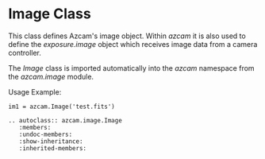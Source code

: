 # Image Class

This class defines Azcam's image object. Within *azcam* it is also used to define 
the *exposure.image* object which receives image data from a camera controller.

The *Image* class is imported automatically into the *azcam* namespace from the 
*azcam.image* module.

Usage Example:

    im1 = azcam.Image('test.fits')

```eval_rst
.. autoclass:: azcam.image.Image
   :members:
   :undoc-members:
   :show-inheritance:
   :inherited-members:
```